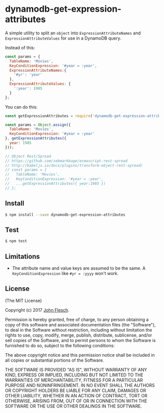 # dynamodb-get-expression-attributes

A simple utility to split an `object` into `ExpressionAttributeNames` and `ExpressionAttributeValues` for use in a DynamoDB query.

Instead of this:

```js
const params = {
  TableName: 'Movies',
  KeyConditionExpression: '#year = :year',
  ExpressionAttributeNames:{
    '#yr': 'year'
  },
  ExpressionAttributeValues: {
    ':year': 1985
  }
};
```

You can do this:

```js
const getExpressionAttributes = require('dynamodb-get-expression-attributes');

const params = Object.assign({
  TableName: 'Movies',
  KeyConditionExpression: '#year = :year'
}, getExpressionAttributes({
  year: 1985
}));

// Object Rest/Spread
// https://github.com/sebmarkbage/ecmascript-rest-spread
// http://babeljs.io/docs/plugins/transform-object-rest-spread/
// const params = {
//   TableName: 'Movies',
//   KeyConditionExpression: '#year = :year',
//   ...getExpressionAttributes({ year:1985 })
// };
```

## Install

```bash
$ npm install --save dynamodb-get-expression-attributes
```

## Test

```bash
$ npm test
```

## Limitations

* The attribute name and value keys are assumed to be the same. A `KeyConditionExpression` like `#yr = :yyyy` won't work.

## License

(The MIT License)

Copyright (c) 2017 [John Flesch](http://fles.ch).

Permission is hereby granted, free of charge, to any person obtaining a copy of this software and associated documentation files (the "Software"), to deal in the Software without restriction, including without limitation the rights to use, copy, modify, merge, publish, distribute, sublicense, and/or sell copies of the Software, and to permit persons to whom the Software is furnished to do so, subject to the following conditions:

The above copyright notice and this permission notice shall be included in all copies or substantial portions of the Software.

THE SOFTWARE IS PROVIDED "AS IS", WITHOUT WARRANTY OF ANY KIND, EXPRESS OR IMPLIED, INCLUDING BUT NOT LIMITED TO THE WARRANTIES OF MERCHANTABILITY, FITNESS FOR A PARTICULAR PURPOSE AND NONINFRINGEMENT. IN NO EVENT SHALL THE AUTHORS OR COPYRIGHT HOLDERS BE LIABLE FOR ANY CLAIM, DAMAGES OR OTHER LIABILITY, WHETHER IN AN ACTION OF CONTRACT, TORT OR OTHERWISE, ARISING FROM, OUT OF OR IN CONNECTION WITH THE SOFTWARE OR THE USE OR OTHER DEALINGS IN THE SOFTWARE.

